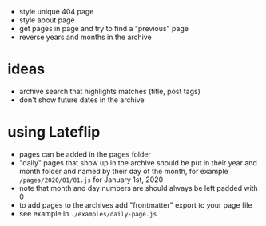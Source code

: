 - style unique 404 page
- style about page
- get pages in page and try to find a "previous" page
- reverse years and months in the archive

# ideas

- archive search that highlights matches (title, post tags)
- don't show future dates in the archive

# using Lateflip

- pages can be added in the pages folder
- "daily" pages that show up in the archive should be put in their year and month folder and named by their day of the month, for example `/pages/2020/01/01.js` for January 1st, 2020
- note that month and day numbers are should always be left padded with 0
- to add pages to the archives add "frontmatter" export to your page file
- see example in `./examples/daily-page.js`
